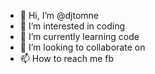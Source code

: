 - 👋 Hi, I’m @djtomne
- 👀 I’m interested in coding
- 🌱 I’m currently learning code
- 💞️ I’m looking to collaborate on  
- 📫 How to reach me fb

<!---
djtomne/djtomne is a ✨ special ✨ repository because its `README.md` (this file) appears on your GitHub profile.
You can click the Preview link to take a look at your changes.
--->
